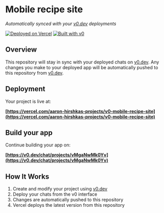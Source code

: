 # Mobile recipe site

*Automatically synced with your [v0.dev](https://v0.dev) deployments*

[![Deployed on Vercel](https://img.shields.io/badge/Deployed%20on-Vercel-black?style=for-the-badge&logo=vercel)](https://vercel.com/aaron-hirshkas-projects/v0-mobile-recipe-site)
[![Built with v0](https://img.shields.io/badge/Built%20with-v0.dev-black?style=for-the-badge)](https://v0.dev/chat/projects/vMgaNwMk0Yv)

## Overview

This repository will stay in sync with your deployed chats on [v0.dev](https://v0.dev).
Any changes you make to your deployed app will be automatically pushed to this repository from [v0.dev](https://v0.dev).

## Deployment

Your project is live at:

**[https://vercel.com/aaron-hirshkas-projects/v0-mobile-recipe-site](https://vercel.com/aaron-hirshkas-projects/v0-mobile-recipe-site)**

## Build your app

Continue building your app on:

**[https://v0.dev/chat/projects/vMgaNwMk0Yv](https://v0.dev/chat/projects/vMgaNwMk0Yv)**

## How It Works

1. Create and modify your project using [v0.dev](https://v0.dev)
2. Deploy your chats from the v0 interface
3. Changes are automatically pushed to this repository
4. Vercel deploys the latest version from this repository